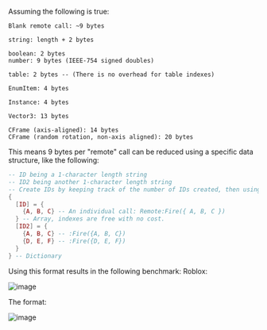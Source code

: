 Assuming the following is true:
```
Blank remote call: ~9 bytes

string: length + 2 bytes

boolean: 2 bytes
number: 9 bytes (IEEE-754 signed doubles)

table: 2 bytes -- (There is no overhead for table indexes)

EnumItem: 4 bytes

Instance: 4 bytes

Vector3: 13 bytes

CFrame (axis-aligned): 14 bytes
CFrame (random rotation, non-axis aligned): 20 bytes
```

This means 9 bytes per "remote" call can be reduced using a specific data structure, like the following:
```lua
-- ID being a 1-character length string
-- ID2 being another 1-character length string
-- Create IDs by keeping track of the number of IDs created, then using string.pack to convert it into "binary" (theres a useless byte in there unfortunately)
{
  [ID] = {
    {A, B, C} -- An individual call: Remote:Fire({ A, B, C })
  } -- Array, indexes are free with no cost.
  [ID2] = {
    {A, B, C} -- :Fire({A, B, C})
    {D, E, F} -- :Fire({D, E, F})
  }
} -- Dictionary
```

Using this format results in the following benchmark:
Roblox:

![image](https://user-images.githubusercontent.com/80861876/228321062-76bedd2a-12e4-4a71-b986-de123280fc80.png)


The format:

![image](https://user-images.githubusercontent.com/80861876/228321084-5d9d1f88-1bea-4c4a-ae3b-941218d7170d.png)

